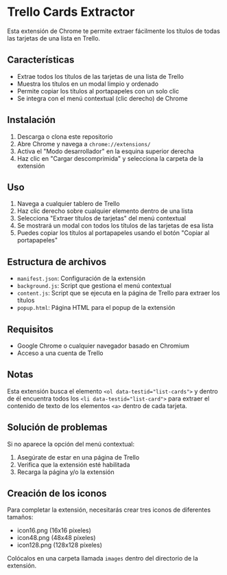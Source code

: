 # Trello Cards Extractor

Esta extensión de Chrome te permite extraer fácilmente los títulos de todas las tarjetas de una lista en Trello.

## Características

- Extrae todos los títulos de las tarjetas de una lista de Trello
- Muestra los títulos en un modal limpio y ordenado
- Permite copiar los títulos al portapapeles con un solo clic
- Se integra con el menú contextual (clic derecho) de Chrome

## Instalación

1. Descarga o clona este repositorio
2. Abre Chrome y navega a `chrome://extensions/`
3. Activa el "Modo desarrollador" en la esquina superior derecha
4. Haz clic en "Cargar descomprimida" y selecciona la carpeta de la extensión

## Uso

1. Navega a cualquier tablero de Trello
2. Haz clic derecho sobre cualquier elemento dentro de una lista
3. Selecciona "Extraer títulos de tarjetas" del menú contextual
4. Se mostrará un modal con todos los títulos de las tarjetas de esa lista
5. Puedes copiar los títulos al portapapeles usando el botón "Copiar al portapapeles"

## Estructura de archivos

- `manifest.json`: Configuración de la extensión
- `background.js`: Script que gestiona el menú contextual
- `content.js`: Script que se ejecuta en la página de Trello para extraer los títulos
- `popup.html`: Página HTML para el popup de la extensión

## Requisitos

- Google Chrome o cualquier navegador basado en Chromium
- Acceso a una cuenta de Trello

## Notas

Esta extensión busca el elemento `<ol data-testid="list-cards">` y dentro de él encuentra todos los `<li data-testid="list-card">` para extraer el contenido de texto de los elementos `<a>` dentro de cada tarjeta.

## Solución de problemas

Si no aparece la opción del menú contextual:
1. Asegúrate de estar en una página de Trello
2. Verifica que la extensión esté habilitada
3. Recarga la página y/o la extensión

## Creación de los iconos

Para completar la extensión, necesitarás crear tres iconos de diferentes tamaños:
- icon16.png (16x16 píxeles)
- icon48.png (48x48 píxeles)
- icon128.png (128x128 píxeles)

Colócalos en una carpeta llamada `images` dentro del directorio de la extensión.